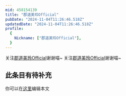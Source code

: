 ```yaml
---
mid: 458154139
title: "郡道美玲Official"
pubDate: "2024-11-04T11:26:46.518Z"
updatedDate: "2024-11-04T11:26:46.518Z"
profile:
  {
    Nickname: ["郡道美玲Official"],
  }
---
```


关注[郡道美玲Official](https://space.bilibili.com/458154139)谢谢喵~ 关注[郡道美玲Official](https://space.bilibili.com/458154139)谢谢喵~

## 此条目有待补充
你可以在[这里](https://github.com/Yuhanawa/VTuber.ICU-Content/edit/master/v/郡道美玲Official/index.md)编辑本文
